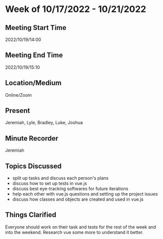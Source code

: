 # Week of 10/17/2022 - 10/21/2022

## Meeting Start Time

2022/10/19/14:00

## Meeting End Time

2022/10/19/15:10

## Location/Medium

Online/Zoom

## Present

Jeremiah, Lyle, Bradley, Luke, Joshua

## Minute Recorder

Jeremiah

## Topics Discussed
- split up tasks and discuss each person's plans
- discuss how to set up tests in vue.js
- discuss best eye-tracking softwares for future iterations
- help each other with vue.js questions and setting up the project issues
- discuss how classes and objects are created and used in vue.js

## Things Clarified
Everyone should work on their task and tests for the rest of the week and into the weekend. Research vue some more to understand it better. 